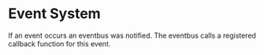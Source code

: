 # Event System

If an event occurs an eventbus was notified. The eventbus calls a registered callback function for this event.